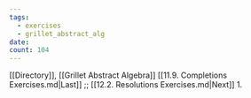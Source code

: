 ```yaml
---
tags:
  - exercises
  - grillet_abstract_alg
date:
count: 104
---
```

[[Directory]], [[Grillet Abstract Algebra]]
[[11.9. Completions Exercises.md|Last]] ;; [[12.2. Resolutions Exercises.md|Next]]
1. 